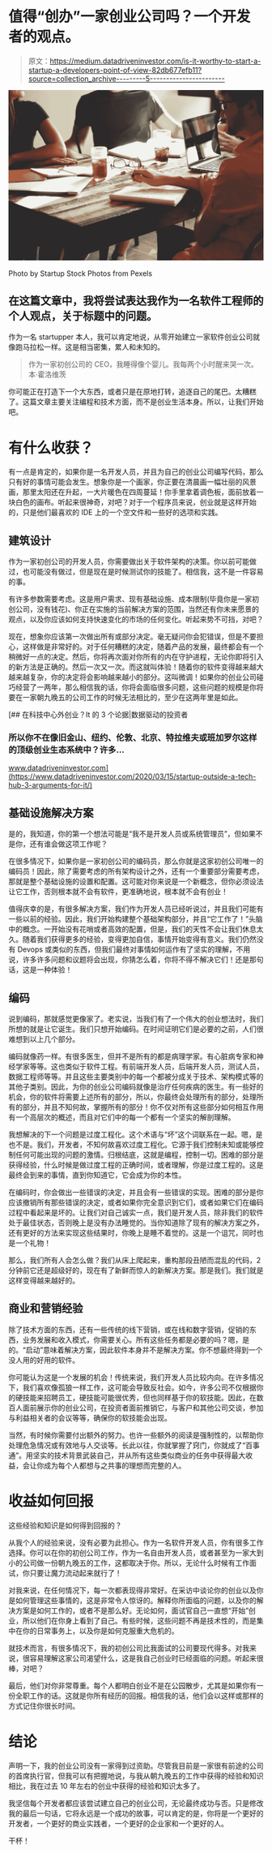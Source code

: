 # 值得“创办”一家创业公司吗？一个开发者的观点。

> 原文：<https://medium.datadriveninvestor.com/is-it-worthy-to-start-a-startup-a-developers-point-of-view-82db677efb11?source=collection_archive---------5----------------------->

![](img/f9f0306e8a1c838e708f9dcd704bb7ef.png)

Photo by Startup Stock Photos from Pexels

## 在这篇文章中，我将尝试表达我作为一名软件工程师的个人观点，关于标题中的问题。

作为一名 startupper 本人，我可以肯定地说，从零开始建立一家软件创业公司就像跑马拉松一样。这是相当密集，累人和未知的。

> 作为一家初创公司的 CEO，我睡得像个婴儿。我每两个小时醒来哭一次。本·霍洛维茨

你可能正在打造下一个大东西，或者只是在原地打转，追逐自己的尾巴。太糟糕了。这篇文章主要关注编程和技术方面，而不是创业生活本身。所以，让我们开始吧。

# 有什么收获？

有一点是肯定的，如果你是一名开发人员，并且为自己的创业公司编写代码，那么只有好的事情可能会发生。想象你是一个画家，你正要在清晨画一幅壮丽的风景画，那里太阳还在升起，一大片暖色在四周蔓延！你手里拿着调色板，面前放着一块白色的画布。听起来很神奇，对吧？对于一个程序员来说，创业就是这样开始的，只是他们最喜欢的 IDE 上的一个空文件和一些好的选项和实践。

## 建筑设计

作为一家初创公司的开发人员，你需要做出关于软件架构的决策。你以前可能做过，也可能没有做过，但是现在是时候测试你的技能了。相信我，这不是一件容易的事。

有许多参数需要考虑。这是用户需求、现有基础设施、成本限制(毕竟你是一家初创公司，没有钱花)、你正在实施的当前解决方案的范围，当然还有你未来愿景的观点，以及你应该如何支持快速变化的市场的任何变化。听起来势不可挡，对吧？

现在，想象你应该第一次做出所有或部分决定。毫无疑问你会犯错误，但是不要担心，这样做是非常好的。对于任何糟糕的决定，随着产品的发展，最终都会有一个稍微好一点的决定。然后，你将再次面对你所有的内在守护进程，无论你即将引入的新方法是正确的。然后一次又一次。而这就叫体验！随着你的软件变得越来越大越来越复杂，你的决定将会影响越来越小的部分。这叫微调！如果你的创业公司碰巧经营了一两年，那么相信我的话，你将会面临很多问题，这些问题的规模是你将要在一家朝九晚五的公司工作的时候无法相比的，至少在这两年里是如此。

[](https://www.datadriveninvestor.com/2020/03/15/startup-outside-a-tech-hub-3-arguments-for-it/) [## 在科技中心外创业？It 的 3 个论据|数据驱动的投资者

### 所以你不在像旧金山、纽约、伦敦、北京、特拉维夫或班加罗尔这样的顶级创业生态系统中？许多…

www.datadriveninvestor.com](https://www.datadriveninvestor.com/2020/03/15/startup-outside-a-tech-hub-3-arguments-for-it/) 

## 基础设施解决方案

是的，我知道，你的第一个想法可能是“我不是开发人员或系统管理员”，但如果不是你，还有谁会做这项工作呢？

在很多情况下，如果你是一家初创公司的编码员，那么你就是这家初创公司唯一的编码员！因此，除了需要考虑的所有架构设计之外，还有一个重要部分需要考虑，那就是整个基础设施的设置和配置。这可能对你来说是一个新概念，但你必须设法让它工作，否则根本就不会有软件，更准确地说，根本就不会有创业！

值得庆幸的是，有很多解决方案，我们作为开发人员已经听说过，并且我们可能有一些以前的经验。因此，我们开始构建整个基础架构部分，并且“它工作了！”头脑中的概念。一开始没有花哨或者高效的配置，但是，我们的天性不会让我们休息太久。随着我们获得更多的经验，变得更加自信，事情开始变得有意义。我们仍然没有 Devops 或类似的东西，但我们最终对事情如何运作有了坚实的理解，不用说，许多许多问题和议题将会出现，你猜怎么着，你将不得不解决它们！还是那句话，这是一种体验！

## 编码

说到编码，那就感觉更像家了。老实说，当我们有了一个伟大的创业想法时，我们所想的就是让它诞生。我们只想开始编码。在时间证明它们是必要的之前，人们很难想到以上几个部分。

编码就像药一样。有很多医生，但并不是所有的都是病理学家。有心脏病专家和神经学家等等。这也类似于软件工程。有前端开发人员，后端开发人员，测试人员，数据工程师等等。并且这些主要类别中的每一个都被分成关于技术、架构模式等的其他子类别。因此，为你的创业公司编码就像是治疗任何疾病的医生。有一些好的机会，你的软件将需要上述所有的部分，所以，你最终会处理所有的部分，处理所有的部分，并且不知何故，掌握所有的部分！你不仅对所有这些部分如何相互作用有一个高层次的概述，而且对它们中的每一个都有一个坚实的解剖理解。

我想解决的下一个问题是过度工程化。这个术语与“坏”这个词联系在一起。嗯，是也不是。我们，开发者，不知何故喜欢过度工程化。它源于我们控制未知或能够控制任何可能出现的问题的激情。归根结底，这就是编程，控制一切。困难的部分是获得经验，什么时候是做过度工程的正确时间，或者理解，你是过度工程的。这是最终会到来的事情，直到你知道它，它会成为你的本性。

在编码时，你会做出一些错误的决定，并且会有一些错误的实现。困难的部分是你应该撤销所有那些错误的决定，或者如果你完全意识到它们，或者如果它们在编码过程中看起来是坏的。让我们对自己诚实一点，我们是开发人员，除非我们的软件处于最佳状态，否则晚上是没有办法睡觉的。当你知道除了现有的解决方案之外，还有更好的方法来实现这些结果时，你晚上是睡不着觉的。这是一个诅咒，同时也是一个礼物！

那么，我们所有人会怎么做？我们从床上爬起来，重构那段丑陋而混乱的代码，2 分钟前它还是超级好的，现在有了新鲜而惊人的新解决方案。那是我们。我们就是这样变得越来越好的。

## 商业和营销经验

除了技术方面的东西，还有一些传统的线下营销，或在线和数字营销，促销的东西，业务发展和收入模式，你需要关心。所有这些任务都是必要的吗？嗯，是的。“启动”意味着解决方案，因此软件本身并不是解决方案。你不想最终得到一个没人用的好用的软件。

你可能认为这是一个发展的机会！传统来说，我们开发人员比较内向。在许多情况下，我们喜欢像孤狼一样工作，这可能会导致反社会。如今，许多公司不仅根据你的硬技能来招聘员工，硬技能可能很优秀，但也同样基于你的软技能。因此，在数百人面前展示你的创业公司，在投资者面前推销它，与客户和其他公司交谈，参加与利益相关者的会议等等，确保你的软技能会出现。

当然，有时候你需要付出额外的努力。也许一些额外的阅读是强制性的，以帮助你处理危急情况或有效地与人交谈等。长此以往，你就掌握了窍门，你就成了“百事通”。用坚实的技术背景武装自己，并从所有这些类似商业的任务中获得最大收益，会让你成为每个人都想与之共事的理想而完整的人。

# 收益如何回报

这些经验和知识是如何得到回报的？

从我个人的经验来说，没有必要为此担心。作为一名软件开发人员，你有很多工作选择。你可以在你的初创公司工作，作为一名自由开发人员，或者甚至为一家大到小的公司做一份朝九晚五的工作，这都取决于你。所以，无论什么时候有工作面试，你只要让魔力流动起来就行了！

对我来说，在任何情况下，每一次都表现得非常好。在采访中谈论你的创业以及你是如何管理这些事情的，这是非常令人惊讶的。解释你所面临的问题，以及你的解决方案是如何工作的，或者不是那么好。无论如何，面试官自己一直想“开始”创业，所以他们在你身上看到了自己。有些时候，这些问题不再是技术性的，而是集中在你的日常事务上，以及你是如何克服重大危机的。

就技术而言，有很多情况下，我的初创公司比我面试的公司要现代得多。对我来说，很容易理解这家公司渴望什么，这是我自己创业时已经面临的问题。听起来很棒，对吧？

最后，他们对你非常尊重。每个人都明白创业不是在公园散步，尤其是如果你有一份全职工作的话。这就是你所有经历的回报。相信我的话，他们会以这样或那样的方式记住你很长时间。

# 结论

声明一下，我的创业公司没有一家得到过资助。尽管我目前是一家很有前途的公司的首席执行官，但我可以有把握地说，与我从朝九晚五的工作中获得的经验和知识相比，我在过去 10 年左右的创业中获得的经验和知识太多了。

我坚信每个开发者都应该尝试建立自己的创业公司，无论最终成功与否。只是修改我的最后一句话，它将永远是一个成功的故事，可以肯定的是，你将是一个更好的开发者，一个更好的商业实践者，一个更好的企业家和一个更好的人。

干杯！